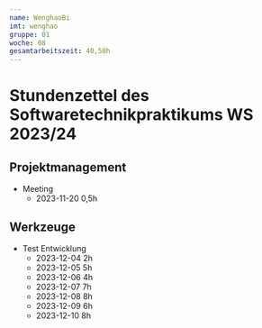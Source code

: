 ```yaml
---
name: WenghaoBi
imt: wenghao
gruppe: 01
woche: 08
gesamtarbeitszeit: 40,50h
---
```


# Stundenzettel des Softwaretechnikpraktikums WS 2023/24

## Projektmanagement
- Meeting 
  - 2023-11-20 0,5h
  
## Werkzeuge
- Test Entwicklung
    - 2023-12-04 2h
    - 2023-12-05 5h
    - 2023-12-06 4h
    - 2023-12-07 7h
    - 2023-12-08 8h
    - 2023-12-09 6h
    - 2023-12-10 8h
    
  